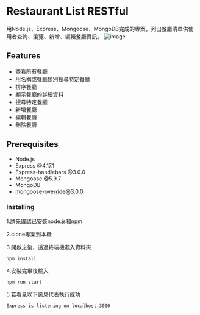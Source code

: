 # Restaurant List RESTful
用Node.js、Express、Mongoose、MongoDB完成的專案，列出餐廳清單供使用者查詢、瀏覽、新增、編輯餐廳資訊。
![image](https://raw.githubusercontent.com/wuhsinyu311/restaurant-list/main/public/image/restaurant_list.jpg)

## Features
- 查看所有餐廳
- 用名稱或餐廳類別搜尋特定餐廳
- 排序餐廳
- 顯示餐廳的詳細資料
- 搜尋特定餐廳
- 新增餐廳
- 編輯餐廳
- 刪除餐廳

## Prerequisites
- Node.js
- Express @4.17.1
- Express-handlebars @3.0.0
- Mongoose @5.9.7
- MongoDB
- mongoose-override@3.0.0

### Installing
1.請先確認已安裝node.js和npm

2.clone專案到本機

3.開啟之後，透過終端機進入資料夾
```
npm install
```

4.安裝完畢後輸入
```
npm run start
```

5.若看見以下訊息代表執行成功
```
Express is listening on localhost:3000
```
    
